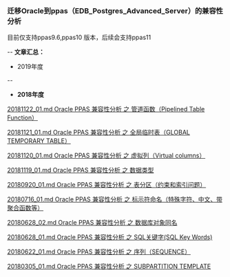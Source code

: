 ### 迁移Oracle到ppas（EDB_Postgres_Advanced_Server）的兼容性分析
目前仅支持ppas9.6,ppas10 版本，后续会支持ppas11

--
**文章汇总：**

+ 2019年度

--
+ **2018年度**

[20181122_01.md  Oracle PPAS 兼容性分析 之 管道函数（Pipelined Table Function）](https://github.com/oomdb/ora2opendb/blob/master/ppas/20181122/20181122_01.md)

[20181121_01.md  Oracle PPAS 兼容性分析 之 全局临时表（GLOBAL TEMPORARY TABLE）](https://github.com/oomdb/ora2opendb/blob/master/ppas/20181121/20181121_01.md)

[20181120_01.md  Oracle PPAS 兼容性分析 之 虚拟列（Virtual columns）](https://github.com/oomdb/ora2opendb/blob/master/ppas/20181120/20181120_01.md)

[20181119_01.md  Oracle PPAS 兼容性分析 之 数据类型](https://github.com/oomdb/ora2opendb/blob/master/ppas/20181119/20181119_01.md)

[20180920_01.md  Oracle PPAS 兼容性分析 之 表分区（约束和索引问题）](https://github.com/oomdb/ora2opendb/blob/master/ppas/20180920/20180920_01.md)

[20180716_01.md  Oracle PPAS 兼容性分析 之 标示符命名（特殊字符、中文、带聚合函数等）](https://github.com/oomdb/ora2opendb/blob/master/ppas/20180716/20180716_01.md)

[20180628_02.md  Oracle PPAS 兼容性分析 之 数据库对象同名](https://github.com/oomdb/ora2opendb/blob/master/ppas/20180628/20180628_02.md)

[20180628_01.md  Oracle PPAS 兼容性分析 之 SQL关键字(SQL Key Words) ](https://github.com/oomdb/ora2opendb/blob/master/ppas/20180628/20180628_01.md)

[20180622_01.md  Oracle PPAS 兼容性分析 之 序列（SEQUENCE）](https://github.com/oomdb/ora2opendb/blob/master/ppas/20180622/20180622_01.md)

[20180305_01.md  Oracle PPAS 兼容性分析 之 SUBPARTITION TEMPLATE](https://github.com/oomdb/ora2opendb/blob/master/ppas/20180305/20180305_01.md)
